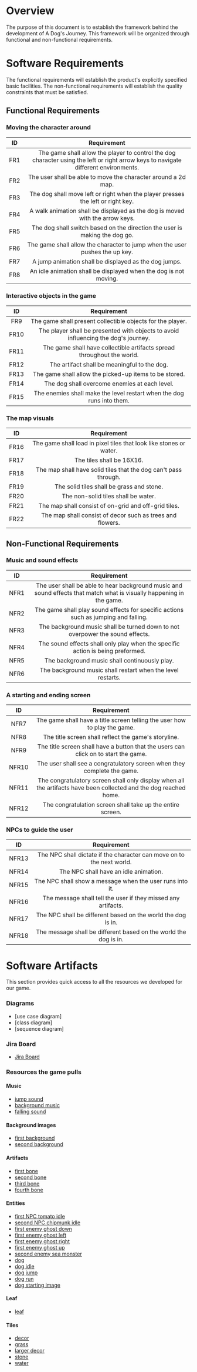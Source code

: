 # Overview

The purpose of this document is to establish the framework behind the development of A Dog's Journey. This framework 
will be organized through functional and non-functional requirements.

# Software Requirements

The functional requirements will establish the product's explicitly specified basic facilities. The non-functional 
requirements will establish the quality constraints that must be satisfied.

## Functional Requirements

### Moving the character around 

| ID  |                                                             Requirement                                                             | 
|:---:|:-----------------------------------------------------------------------------------------------------------------------------------:| 
| FR1 | The game shall allow the player to control the dog character using the left or right arrow keys to navigate different environments. | 
| FR2 |                                    The user shall be able to move the character around a 2d map.                                    | 
| FR3 |                           The dog shall move left or right when the player presses the left or right key.                           | 
| FR4 |                            A walk animation shall be displayed as the dog is moved with the arrow keys.                             |
| FR5 |                            The dog shall switch based on the direction the user is making the dog go.                            |
| FR6 |                             The game shall allow the character to jump when the user pushes the up key.                             |
| FR7 |                                        A jump animation shall be displayed as the dog jumps.                                        |
| FR8 |                                   An idle animation shall be displayed when the dog is not moving.                                   |


### Interactive objects in the game

|  ID  |                                     Requirement                                     | 
|:----:|:-----------------------------------------------------------------------------------:|
| FR9  |             The game shall present collectible objects for the player.              | 
| FR10 | The player shall be presented with objects to avoid influencing the dog's journey. | 
| FR11 |       The game shall have collectible artifacts spread throughout the world.        | 
| FR12 |                    The artifact shall be meaningful to the dog.                     | 
| FR13 |               The game shall allow the picked-up items to be stored.                |
| FR14 |                    The dog shall overcome enemies at each level.                    |
| FR15 |        The enemies shall make the level restart when the dog runs into them.        |

### The map visuals

|  ID  |                            Requirement                             | 
|:----:|:------------------------------------------------------------------:|
| FR16 | The game shall load in pixel tiles that look like stones or water. | 
| FR17 |                     The tiles shall be 16X16.                      | 
| FR18 |  The map shall have solid tiles that the dog can't pass through.   | 
| FR19 |             The solid tiles shall be grass and stone.              | 
| FR20 |                The non-solid tiles shall be water.                 | 
| FR21 |        The map shall consist of on-grid and off-grid tiles.        | 
| FR22 |     The map shall consist of decor such as trees and flowers.      | 


## Non-Functional Requirements

### Music and sound effects 

|  ID  |                                                     Requirement                                                      | 
|:----:|:--------------------------------------------------------------------------------------------------------------------:| 
| NFR1 | The user shall be able to hear background music and sound effects that match what is visually happening in the game. | 
| NFR2 |                 The game shall play sound effects for specific actions such as jumping and falling.                  |
| NFR3 |                  The background music shall be turned down to not overpower the sound effects.                       |
| NFR4 |                    The sound effects shall only play when the specific action is being preformed.                    |
| NFR5 |                                    The background music shall continuously play.                                     |
| NFR6 |                             The background music shall restart when the level restarts.                              |

### A starting and ending screen

|  ID   |                                                    Requirement                                                    | 
|:-----:|:-----------------------------------------------------------------------------------------------------------------:| 
| NFR7  |                     The game shall have a title screen telling the user how to play the game.                     | 
| NFR8  |                               The title screen shall reflect the game's storyline.                                |
| NFR9  |                The title screen shall have a button that the users can click on to start the game.                |
| NFR10 |                      The user shall see a congratulatory screen when they complete the game.                      | 
| NFR11 | The congratulatory screen shall only display when all the artifacts have been collected and the dog reached home. |
| NFR12 |                            The congratulation screen shall take up the entire screen.                             |

### NPCs to guide the user

|  ID   |                              Requirement                              | 
|:-----:|:---------------------------------------------------------------------:| 
| NFR13 | The NPC shall dictate if the character can move on to the next world. | 
| NFR14 |                 The NPC shall have an idle animation.                 |
| NFR15 |       The NPC shall show a message when the user runs into it.        |
| NFR16 | The message shall tell the user if they missed any artifacts.  | 
| NFR17 |     The NPC shall be different based on the world the dog is in.      |
| NFR18 |   The message shall be different based on the world the dog is in.    |

# Software Artifacts

This section provides quick access to all the resources we developed for our game. 

### Diagrams
* [use case diagram]
* [class diagram]
* [sequence diagram]

### Jira Board
* [Jira Board](https://lokds.atlassian.net/jira/software/projects/SCRUM/boards/1)

### Resources the game pulls
#### Music
* [jump sound](artifacts/jump-sound.mp3)
* [background music](artifacts/backgroundmusic.mp3)
* [falling sound](artifacts/artifacts_falling.mp3)
#### Background images
* [first background](artifacts/images/background.jpg)
* [second background](artifacts/images/forest-background.png)
#### Artifacts
* [first bone](artifacts/images/artifacts/0.png)
* [second bone](artifacts/images/artifacts/1.png)
* [third bone](artifacts/images/artifacts/2.png)
* [fourth bone](artifacts/images/artifacts/3.png)
#### Entities
* [first NPC tomato idle](artifacts/images/entities/NPC/tomato)
* [second NPC chipmunk idle](artifacts/images/entities/NPC/Chipmunk)
* [first enemy ghost down](artifacts/images/entities/ghost/down)
* [first enemy ghost left](artifacts/images/entities/ghost/left)
* [first enemy ghost right](artifacts/images/entities/ghost/right)
* [first enemy ghost up](artifacts/images/entities/ghost/up)
* [second enemy sea monster](artifacts/images/entities/seaMonster/0.png)
* [dog](artifacts/images/entities/player/player.png)
* [dog idle](artifacts/images/entities/player/idle)
* [dog jump](artifacts/images/entities/player/jump)
* [dog run](artifacts/images/entities/player/run)
* [dog starting image](artifacts/images/entities/player/thing/00.png)
#### Leaf
* [leaf](artifacts/images/float/0.png)
#### Tiles
* [decor](artifacts/images/tiles/decor)
* [grass](artifacts/images/tiles/grass)
* [larger decor](artifacts/images/tiles/large_decor)
* [stone](artifacts/images/tiles/stone/0.png)
* [water](artifacts/images/tiles/water)

